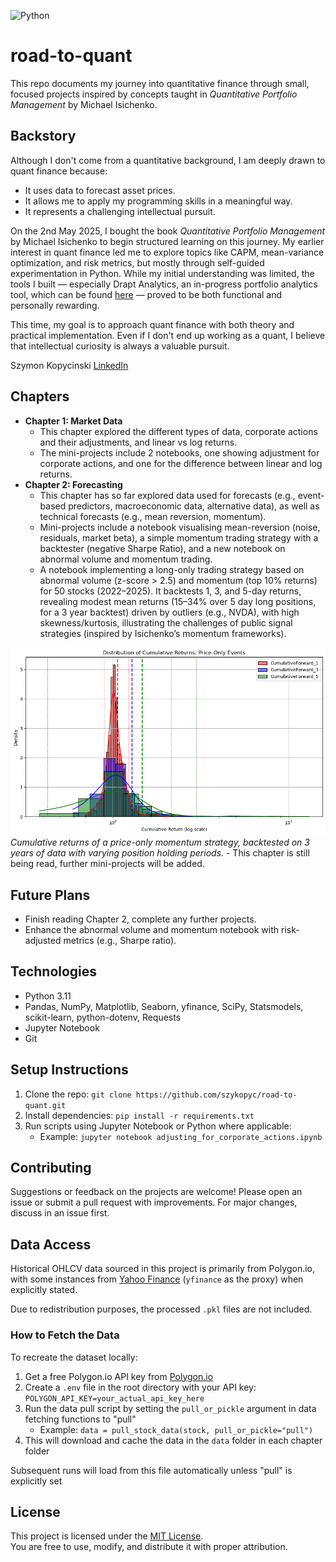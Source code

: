 ![Python](https://img.shields.io/badge/python-3.11-blue)
# road-to-quant
This repo documents my journey into quantitative finance through small, focused projects inspired by concepts taught in *Quantitative Portfolio Management* by Michael Isichenko.

## Backstory
Although I don't come from a quantitative background, I am deeply drawn to quant finance because:
- It uses data to forecast asset prices.
- It allows me to apply my programming skills in a meaningful way.
- It represents a challenging intellectual pursuit.

On the 2nd May 2025, I bought the book *Quantitative Portfolio Management* by Michael Isichenko to begin structured learning on this journey. My earlier interest in quant finance led me to explore topics like CAPM, mean-variance optimization, and risk metrics, but mostly through self-guided experimentation in Python. While my initial understanding was limited, the tools I built — especially Drapt Analytics, an in-progress portfolio analytics tool, which can be found [here](https://github.com/szykopyc/drapt-analytics.git) — proved to be both functional and personally rewarding.


This time, my goal is to approach quant finance with both theory and practical implementation. Even if I don't end up working as a quant, I believe that intellectual curiosity is always a valuable pursuit.

Szymon Kopycinski
[LinkedIn](https://www.linkedin.com/in/szymonkopycinski)

## Chapters
- **Chapter 1: Market Data**
    - This chapter explored the different types of data, corporate actions and their adjustments, and linear vs log returns.
    - The mini-projects include 2 notebooks, one showing adjustment for corporate actions, and one for the difference between linear and log returns.
- **Chapter 2: Forecasting**
    - This chapter has so far explored data used for forecasts (e.g., event-based predictors, macroeconomic data, alternative data), as well as technical forecasts (e.g., mean reversion, momentum).
    - Mini-projects include a notebook visualising mean-reversion (noise, residuals, market beta), a simple momentum trading strategy with a backtester (negative Sharpe Ratio), and a new notebook on abnormal volume and momentum trading.
    - A notebook implementing a long-only trading strategy based on abnormal volume (z-score > 2.5) and momentum (top 10% returns) for 50 stocks (2022–2025). It backtests 1, 3, and 5-day returns, revealing modest mean returns (15–34% over 5 day long positions, for a 3 year backtest) driven by outliers (e.g., NVDA), with high skewness/kurtosis, illustrating the challenges of public signal strategies (inspired by Isichenko’s momentum frameworks).

![Cumulative returns of a price-only momentum strategy, backtested on 3 years of data with varying position holding periods.](images/price_only_momentum_strategy.png)
*Cumulative returns of a price-only momentum strategy, backtested on 3 years of data with varying position holding periods.*
    - This chapter is still being read, further mini-projects will be added.

## Future Plans
- Finish reading Chapter 2, complete any further projects.
- Enhance the abnormal volume and momentum notebook with risk-adjusted metrics (e.g., Sharpe ratio).

## Technologies
- Python 3.11
- Pandas, NumPy, Matplotlib, Seaborn, yfinance, SciPy, Statsmodels, scikit-learn, python-dotenv, Requests
- Jupyter Notebook
- Git

## Setup Instructions
1. Clone the repo: `git clone https://github.com/szykopyc/road-to-quant.git`
2. Install dependencies: `pip install -r requirements.txt`
3. Run scripts using Jupyter Notebook or Python where applicable:
    - Example: `jupyter notebook adjusting_for_corporate_actions.ipynb`

## Contributing
Suggestions or feedback on the projects are welcome! Please open an issue or submit a pull request with improvements. For major changes, discuss in an issue first.

## Data Access

Historical OHLCV data sourced in this project is primarily from Polygon.io, with some instances from [Yahoo Finance](https://uk.finance.yahoo.com) (`yfinance` as the proxy) when explicitly stated.

Due to redistribution purposes, the processed `.pkl` files are not included.

### How to Fetch the Data
To recreate the dataset locally:
1. Get a free Polygon.io API key from [Polygon.io](https://polygon.io)
2. Create a `.env` file in the root directory with your API key:
`POLYGON_API_KEY=your_actual_api_key_here`
3. Run the data pull script by setting the `pull_or_pickle` argument in data fetching functions to "pull"
    - Example: `data = pull_stock_data(stock, pull_or_pickle="pull")`
4. This will download and cache the data in the `data` folder in each chapter folder

Subsequent runs will load from this file automatically unless "pull" is explicitly set

## License

This project is licensed under the [MIT License](LICENSE).  
You are free to use, modify, and distribute it with proper attribution.